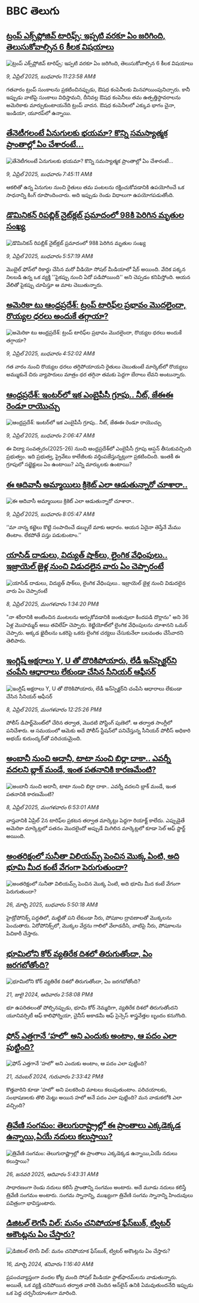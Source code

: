 # BBC తెలుగు## [ట్రంప్ ఎక్స్‌ప్లోజివ్ టారిఫ్స్: ఇప్పటి వరకూ ఏం జరిగింది, తెలుసుకోవాల్సిన 6 కీలక విషయాలు](https://www.bbc.com/telugu/articles/c0ellwzn47wo?at_campaign=githubrss)![ట్రంప్ ఎక్స్‌ప్లోజివ్ టారిఫ్స్: ఇప్పటి వరకూ ఏం జరిగింది, తెలుసుకోవాల్సిన 6 కీలక విషయాలు](https://ichef.bbci.co.uk/ace/standard/240/cpsprodpb/a459/live/9e1dc810-150f-11f0-9816-7b46de5e9d2e.jpg)_9, ఏప్రిల్ 2025, బుధవారం 11:23:58 AMకి_గతవారం ట్రంప్ సుంకాలను ప్రకటించినప్పుడు, ఔషధ కంపెనీలకు మినహాయింపునిచ్చారు. కానీ ఇప్పుడు వాటిపై సుంకాలు విధిస్తామని, దీనివల్ల ఔషధ కంపెనీలు తమ ఉత్పత్తిస్థావరాలను అమెరికాకు మార్చుకుంటాయనేది ట్రంప్ వాదన. ఔషధ కంపెనీలలో ఎక్కువ భాగం చైనా, ఇండియా, యూరప్‌లో ఉన్నాయి.## [తేనెటీగలంటే ఏనుగులకు భయమా?  కొన్ని సమస్యాత్మక ప్రాంతాల్లో ఏం చేశారంటే...](https://www.bbc.com/telugu/articles/c99py7rjnkyo?at_campaign=githubrss)![తేనెటీగలంటే ఏనుగులకు భయమా?  కొన్ని సమస్యాత్మక ప్రాంతాల్లో ఏం చేశారంటే...](https://ichef.bbci.co.uk/ace/standard/240/cpsprodpb/d9a8/live/0ee13770-1516-11f0-9816-7b46de5e9d2e.jpg)_9, ఏప్రిల్ 2025, బుధవారం 7:45:11 AMకి_ఆకలితో ఉన్న ఏనుగుల నుంచి రైతులు తమ పంటలను రక్షించుకోవడానికి ఉపయోగించే ఒక సాధనాన్ని కింగ్ రూపొందించారు. అది ఇప్పుడు రెండు విధాలుగా ఉపయోగపడుతోంది.## [డొమినికన్ రిపబ్లిక్ నైట్‌క్లబ్ ప్రమాదంలో 98కి పెరిగిన మృతుల సంఖ్య](https://www.bbc.com/telugu/articles/c24qq56yr22o?at_campaign=githubrss)![డొమినికన్ రిపబ్లిక్ నైట్‌క్లబ్ ప్రమాదంలో 98కి పెరిగిన మృతుల సంఖ్య](https://ichef.bbci.co.uk/ace/standard/240/cpsprodpb/0651/live/3d7326c0-1502-11f0-8a1e-3ff815141b98.jpg)_9, ఏప్రిల్ 2025, బుధవారం 5:57:19 AMకి_మొబైల్ ఫోన్‌లో రికార్డు చేసిన మరో వీడియో సోషల్ మీడియాలో షేర్ అయింది.  వేదిక పక్కన నిలబడి ఉన్న ఒక వ్యక్తి ''పైకప్పు నుంచి ఏదో పడిపోయింది'' అని చెప్పడం కనిపిస్తోంది. ఆయన వేలితో పైకప్పు చూపిస్తూ ఆ మాట చెబుతున్నారు.## [అమెరికా టు ఆంధ్రప్రదేశ్: ట్రంప్ టారిఫ్‌ల ప్రభావం మొదలైందా, రొయ్యల ధరలు అందుకే తగ్గాయా?](https://www.bbc.com/telugu/articles/cq5wwdj6e69o?at_campaign=githubrss)![అమెరికా టు ఆంధ్రప్రదేశ్: ట్రంప్ టారిఫ్‌ల ప్రభావం మొదలైందా, రొయ్యల ధరలు అందుకే తగ్గాయా?](https://ichef.bbci.co.uk/ace/standard/240/cpsprodpb/fdae/live/e5806310-14e8-11f0-a36e-d3e891ad7639.jpg)_9, ఏప్రిల్ 2025, బుధవారం 4:52:02 AMకి_గత వారం నుంచి రొయ్యల ధరలు తగ్గిపోయాయని రైతులు చెబుతుంటే మార్కెట్‌లో రొయ్యలు అమ్ముకునే చిరు వ్యాపారులు మాత్రం ధర తగ్గినా తమకు పెద్దగా బేరాలు లేవని అంటున్నారు.## [ఆంధ్రప్రదేశ్: ఇంటర్‌లో ఇక ఎంబైపీసీ గ్రూపు.. నీట్, జేఈఈ రెండూ రాయొచ్చు](https://www.bbc.com/telugu/articles/cr782p8yyk5o?at_campaign=githubrss)![ఆంధ్రప్రదేశ్: ఇంటర్‌లో ఇక ఎంబైపీసీ గ్రూపు.. నీట్, జేఈఈ రెండూ రాయొచ్చు](https://ichef.bbci.co.uk/ace/standard/240/cpsprodpb/3cf4/live/5c560390-1477-11f0-b1b3-7358f8d35a35.jpg)_9, ఏప్రిల్ 2025, బుధవారం 2:06:47 AMకి_ఈ విద్యా సంవత్సరం(2025-26) నుంచి ఆంధ్రప్రదేశ్‌లో ఎంబైపీసీ గ్రూపు ఆప్షన్ తీసుకువచ్చింది ప్రభుత్వం. ఇది ప్రభుత్వ, ప్రైవేటు కాలేజీలకు వర్తింపజేస్తున్నట్లుగా ప్రకటించింది. ఇంతకీ ఈ గ్రూపులో సబ్జెక్టులు ఏం ఉంటాయి? ఎన్ని మార్కులకు ఉంటాయి?## [ఈ ఆదివాసీ అమ్మాయిలు క్రికెట్ ఎలా  ఆడుతున్నారో చూశారా..](https://www.bbc.com/telugu/articles/czjnndv3mjlo?at_campaign=githubrss)![ఈ ఆదివాసీ అమ్మాయిలు క్రికెట్ ఎలా  ఆడుతున్నారో చూశారా..](https://ichef.bbci.co.uk/ace/standard/240/cpsprodpb/1dc3/live/32a45990-151a-11f0-9816-7b46de5e9d2e.jpg)_9, ఏప్రిల్ 2025, బుధవారం 8:05:47 AMకి_‘‘మా నాన్న కట్టెలు కొట్టి సంపాదించే డబ్బులే మాకు ఆధారం. ఆయన ఏదైనా తెస్తేనే మేము తింటాం. లేకపోతే పస్తు పడుకుంటాం.’’## [యాసిడ్ దాడులు, విద్యుత్ షాక్‌లు,  లైంగిక వేధింపులు.. ఇజ్రాయెల్ జైళ్ల నుంచి విడుదలైన వారు ఏం చెప్పారంటే](https://www.bbc.com/telugu/articles/c4g9ez133nro?at_campaign=githubrss)![యాసిడ్ దాడులు, విద్యుత్ షాక్‌లు,  లైంగిక వేధింపులు.. ఇజ్రాయెల్ జైళ్ల నుంచి విడుదలైన వారు ఏం చెప్పారంటే](https://ichef.bbci.co.uk/ace/standard/240/cpsprodpb/e26b/live/c8e391b0-13de-11f0-ba12-8d27eb561761.jpg)_8, ఏప్రిల్ 2025, మంగళవారం 1:34:20 PMకి_"నా శరీరానికి అంటించిన మంటలను ఆర్పుకోవడానికి జంతువులా కిందపడి దొర్లాను" అని 36 ఏళ్ల  మొహమ్మద్ అబు తవిలేహ్ చెప్పారు. కెట్జియోట్‌లో లైంగిక వేధింపులను చూశానని ఒమర్ చెప్పారు. అక్కడ ఖైదీలను ఒకరిపై ఒకరు లైంగిక చర్యలు చేసుకునేలా బలవంతం చేసేవారని తెలిపారు.## [ఇంగ్లిష్ అక్షరాలు Y, U తో దొరికిపోయారు, లేడీ ఇన్‌స్పెక్టర్‌ని చంపేసి ఆధారాలు లేకుండా చేసిన సీనియర్ ఆఫీసర్ ](https://www.bbc.com/telugu/articles/ce3v4p8xnq8o?at_campaign=githubrss)![ఇంగ్లిష్ అక్షరాలు Y, U తో దొరికిపోయారు, లేడీ ఇన్‌స్పెక్టర్‌ని చంపేసి ఆధారాలు లేకుండా చేసిన సీనియర్ ఆఫీసర్ ](https://ichef.bbci.co.uk/ace/standard/240/cpsprodpb/f26e/live/4a509e30-1472-11f0-b1b3-7358f8d35a35.jpg)_8, ఏప్రిల్ 2025, మంగళవారం 12:25:26 PMకి_పోలీస్ డిపార్ట్‌మెంట్‌లో చేరిన తర్వాత, మొదటి పోస్టింగ్ పుణెలో. ఆ తర్వాత సాంగ్లీలో పనిచేశారు. ఆ సమయంలో ఆమెకు అదే పోలీస్ స్టేషన్‌లో పనిచేస్తున్న సీనియర్ పోలీస్ అధికారి అభయ్ కురుంద్కర్‌తో పరిచయమైంది.## [అంబానీ నుంచి అదానీ, టాటా నుంచి బిర్లా దాకా.. ఎవర్నీ వదలని బ్లాక్ మండే, ఇంత పతనానికి కారణమేంటి?](https://www.bbc.com/telugu/articles/cg41kn24y2yo?at_campaign=githubrss)![అంబానీ నుంచి అదానీ, టాటా నుంచి బిర్లా దాకా.. ఎవర్నీ వదలని బ్లాక్ మండే, ఇంత పతనానికి కారణమేంటి?](https://ichef.bbci.co.uk/ace/standard/240/cpsprodpb/5963/live/a8499300-143d-11f0-8171-5360cf2e2e2b.jpg)_8, ఏప్రిల్ 2025, మంగళవారం 6:53:01 AMకి_వాస్తవానికి ఏప్రిల్‌ 2న టారిఫ్‌ల ప్రకటన తర్వాత మార్కెట్లు పెద్దగా రియాక్ట్‌ కాలేదు. ఎప్పుడైతే అమెరికా మార్కెట్లలో పతనం మొదలైందో అప్పుడే మిగిలిన మార్కెట్లలో కూడా సెల్ ఆఫ్‌ స్టార్ట్‌ అయింది.## [అంతరిక్షంలో సునీతా విలియమ్స్ పెంచిన మొక్క ఏంటి, అది భూమి మీద కంటే వేగంగా పెరుగుతుందా?](https://www.bbc.com/telugu/articles/c1mn43gmj39o?at_campaign=githubrss)![అంతరిక్షంలో సునీతా విలియమ్స్ పెంచిన మొక్క ఏంటి, అది భూమి మీద కంటే వేగంగా పెరుగుతుందా?](https://ichef.bbci.co.uk/ace/standard/240/cpsprodpb/931a/live/71e4f570-0966-11f0-94d4-6f954f5dcfa3.jpg)_26, మార్చి 2025, బుధవారం 5:50:18 AMకి_హైడ్రోపోనిక్స్‌ పద్ధతిలో, మట్టితో పని లేకుండా నీరు, పోషకాల ద్రావణాలతో మొక్కలను పెంచుతారు. ఏరోపోనిక్స్‌లో, మొక్కల వేర్లను గాలిలో వేలాడదీసి, వాటిపై నీరు, పోషకాలను పిచికారీ చేస్తారు.## [భూమిలోని కోర్ వ్యతిరేక దిశలో తిరుగుతోందా, ఏం జరగబోతోంది?](https://www.bbc.com/telugu/articles/crgr7rnd7g4o?at_campaign=githubrss)![భూమిలోని కోర్ వ్యతిరేక దిశలో తిరుగుతోందా, ఏం జరగబోతోంది?](https://ichef.bbci.co.uk/ace/standard/240/cpsprodpb/cc28/live/4457bc00-3ec3-11ef-b2f4-77406157b906.jpg)_21, జులై 2024, ఆదివారం 2:58:08 PMకి_భూ ఉపరితలంతో పోల్చినప్పుడు, భూమి కోర్ నెమ్మదిగా, వ్యతిరేక దిశలో తిరుగుతోందని యూనివర్సిటీ ఆఫ్ కాలిఫోర్నియా, చైనీస్ అకాడమీ ఆఫ్ సైన్సెస్‌ శాస్త్రవేత్తల బృందం కనుగొంది.## [ఫోన్ ఎత్తగానే ‘హలో’ అని ఎందుకు అంటాం, ఆ పదం ఎలా పుట్టింది?](https://www.bbc.com/telugu/articles/cgj7x7gdjq4o?at_campaign=githubrss)![ఫోన్ ఎత్తగానే ‘హలో’ అని ఎందుకు అంటాం, ఆ పదం ఎలా పుట్టింది?](https://ichef.bbci.co.uk/ace/standard/240/cpsprodpb/0618/live/7a20ebb0-a807-11ef-b21e-5359bd56d02f.jpg)_21, నవంబర్ 2024, గురువారం 2:33:42 PMకి_కొత్తవారిని కూడా ‘హలో’ అని పలకరించి మాటలు కలుపుతుంటాం.  పరిచయాలకు, సంభాషణలకు తొలి మెట్టు అయిన హలో అనే పదం ఎలా పుట్టింది? మన వాడుకలోకి ఎలా వచ్చింది?## [త్రివేణి సంగమం: తెలుగురాష్ట్రాల్లో ఈ ప్రాంతాలు ఎక్కడెక్కడ ఉన్నాయి,ఏయే నదులు కలుస్తాయి? ](https://www.bbc.com/telugu/articles/cz7elrr17jeo?at_campaign=githubrss)![త్రివేణి సంగమం: తెలుగురాష్ట్రాల్లో ఈ ప్రాంతాలు ఎక్కడెక్కడ ఉన్నాయి,ఏయే నదులు కలుస్తాయి? ](https://ichef.bbci.co.uk/ace/standard/240/cpsprodpb/9dad/live/7f50e780-da42-11ef-a37f-eba91255dc3d.jpg)_26, జనవరి 2025, ఆదివారం 5:43:31 AMకి_సాధారణంగా రెండు నదులు కలిసే ప్రాంతాన్ని సంగమం అంటారు. అదే మూడు నదులు కలిస్తే త్రివేణి సంగమం అంటారు. సంగమ స్నానాన్ని, ముఖ్యంగా త్రివేణి సంగమ స్నానాన్ని హిందువులు పవిత్రంగా భావిస్తుంటారు.## [డిజిటల్ లెగసీ విల్: మనం చనిపోయాక ఫేస్‌బుక్, ట్విటర్‌ అకౌంట్లను ఏం చేస్తారు?](https://www.bbc.com/telugu/articles/cx0zl1qeyq2o?at_campaign=githubrss)![డిజిటల్ లెగసీ విల్: మనం చనిపోయాక ఫేస్‌బుక్, ట్విటర్‌ అకౌంట్లను ఏం చేస్తారు?](https://ichef.bbci.co.uk/ace/standard/240/cpsprodpb/bea2/live/2323ffd0-e2d4-11ee-9410-0f893255c2a0.jpg)_16, మార్చి 2024, శనివారం 1:16:40 AMకి_ప్రపంచవ్యాప్తంగా వందల కోట్ల మంది సోషల్ మీడియా ఫ్లాట్‌ఫారమ్‌లను వాడుతున్నారు. అయితే, ఒక వ్యక్తి చనిపోయిన తర్వాత వారికి చెందిన ఆన్‌లైన్ ఉనికి ఏమవుతుందనేది ఇప్పుడు ఒక పెద్ద చర్చనీయాంశంగా మారింది.